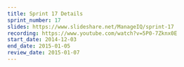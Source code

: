 ```yaml
---
title: Sprint 17 Details
sprint_number: 17
slides: https://www.slideshare.net/ManageIQ/sprint-17
recording: https://www.youtube.com/watch?v=5P0-7Zknx0E
start_date: 2014-12-03
end_date: 2015-01-05
review_date: 2015-01-07
---
```

